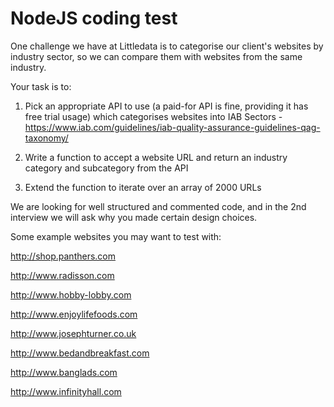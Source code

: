 # NodeJS coding test

One challenge we have at Littledata is to categorise our client's websites by industry sector, so we can compare them with websites from the same industry.

Your task is to:

1. Pick an appropriate API to use (a paid-for API is fine, providing it has free trial usage) which categorises websites into IAB Sectors - https://www.iab.com/guidelines/iab-quality-assurance-guidelines-qag-taxonomy/

2. Write a function to accept a website URL and return an industry category and subcategory from the API

3. Extend the function to iterate over an array of 2000 URLs

We are looking for well structured and commented code, and in the 2nd interview we will ask why you made certain design choices.

Some example websites you may want to test with:

http://shop.panthers.com

http://www.radisson.com

http://www.hobby-lobby.com

http://www.enjoylifefoods.com

http://www.josephturner.co.uk

http://www.bedandbreakfast.com

http://www.banglads.com

http://www.infinityhall.com
